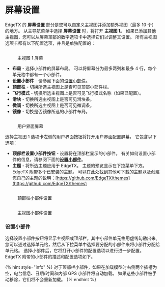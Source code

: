 # 屏幕设置

EdgeTX 的 **屏幕设置** 部分是您可以自定义主视图并添加额外视图（最多 10 个）的地方。 从主导航菜单中选择 **屏幕设置** 时，将打开 **主视图 1**。 如果已添加其他主视图，您可以从屏幕顶部的数字选项卡中选择它们以调整其设置。 所有主视图选项卡都有以下配置选项，并且是单独配置的：

<figure><img src="/.gitbook/assets/screenssettings.jpg" alt=""><figcaption><p>主视图 1 屏幕</p></figcaption></figure>

* **布局** - 选择小部件的屏幕布局。 可以将屏幕分为最多两列和最多 4 行，每个单元格中都有一个小部件。
* **设置小部件** - 请参阅下面的[设置小部件](./#setting-up-widgets)。
* **顶部栏** - 切换所选主视图上是否可见顶部小部件栏。
* **飞行模式** - 切换所选主视图上是否可见飞行模式名称（如果已配置）。
* **滑块** - 切换所选主视图上是否可见滑块条。
* **微调** - 切换所选主视图上是否可见微调条。
* **镜像** - 切换是否镜像所选的小部件布局。

<figure><img src="/.gitbook/assets/screenssettings2.jpg" alt=""><figcaption><p>用户界面屏幕</p></figcaption></figure>

选择主视图 1 选项卡左侧的用户界面按钮将打开用户界面配置屏幕。 它包含以下选项：

* **顶部栏设置小部件按钮** - 设置将在顶部栏显示的小部件。 有关如何设置小部件的信息，请参阅下面的[**设置小部件**](./#setting-up-widgets)。
* **主题** - 将所选主题应用于 EdgeTX。 主题的预览显示在下拉菜单下方。 EdgeTX 附带多个已安装的主题。 可以在此处找到其他可下载的主题以及创建您自己的主题的说明：[https://github.com/EdgeTX/themes](https://github.com/EdgeTX/themes)

<div>

<figure><img src="/.gitbook/assets/screenssettings3.jpg" alt=""><figcaption><p>顶部栏小部件设置</p></figcaption></figure>

 

<figure><img src="/.gitbook/assets/screenssettings4.jpg" alt=""><figcaption><p>主视图小部件设置</p></figcaption></figure>

</div>

### 设置小部件

选择设置小部件按钮将显示主视图或顶部栏，其中小部件单元格用虚线勾勒出来。 您可以通过选择单元格，然后从下拉菜单中选择要分配的小部件来将小部件分配给单元格。 选择小部件后，它将打开小部件的配置选项以进行进一步配置。 EdgeTX 附带的小部件的描述和配置选项如下。

{% hint style="info" %}
对于顶部栏小部件，如果在加载模型时右侧两个插槽为空，电台信息、日期/时间和内部 GPS 小部件将自动加载。 如果这些小部件被手动移除，它们将不会重新加载。
{% endhint %}